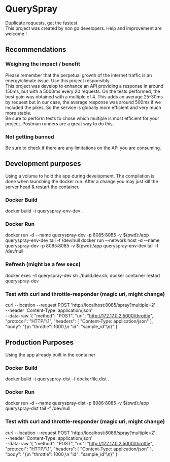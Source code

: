 # QuerySpray
 Duplicate requests, get the fastest.    
 This project was created by non go developers. Help and improvement are welcome !


 ## Recommendations
### Weighing the impact / benefit
Please remember that the perpetual growth of the internet traffic is an energy/climate issue. Use this project responsibly.  
This project was develop to enhance an API providing a response in around 150ms, but with a 5000ms every 20 requests. On the tests performed, the best gain was obtained with a multiple of 4. This adds an average 25-30ms by request but in our case, the average response was around 500ms if we included the pikes. So the service is globally more efficient and very much more stable.  
Be sure to perform tests to chose which multiple is most efficient for your project. Postman runners are a great way to do this.

### Not getting banned
Be sure to check if there are any limitations on the API you are consuming.

## Development purposes
Using a volume to hold the app during development. The compilation is done when launching the docker run.
After a change you may just kill the server head & restart the container. 
### Docker Build
docker build -t queryspray-env-dev .

### Docker Run
<!-- The -d & tail will keep the container running -->
docker run -d --name queryspray-dev -p 8085:8085 -v $(pwd):/app queryspray-env-dev tail -f /dev/null
docker run --network host -d --name queryspray-dev -p 8085:8085 -v $(pwd):/app queryspray-env-dev tail -f /dev/null

### Refresh (might be a few secs)
docker exec -it queryspray-dev sh ./build.dev.sh; docker container restart queryspray-dev

### Test with curl and throttle-responder (magic uri, might change)
curl --location --request POST 'http://localhost:8085/spray?multiple=2' \
--header 'Content-Type: application/json' \
--data-raw '{
    "method": "POST",
    "uri": "http://172.17.0.2:5000/throttle",
    "protocol": "HTTP/1.1",
    "headers": [
        "Content-Type: application/json"
    ],
    "body": "{\n    \"throttle\": 1000,\n    \"id\": \"sample_id\"\n}"
}'

## Production Purposes
Using the app already built in the container

### Docker Build
docker build -t queryspray-dist -f dockerfile.dist .

### Docker Run
docker run -d --name queryspray-dist -p 8086:8085 -v $(pwd):/app queryspray-dist tail -f /dev/null

### Test with curl and throttle-responder (magic uri, might change)
curl --location --request POST 'http://localhost:8086/spray?multiple=2' \
--header 'Content-Type: application/json' \
--data-raw '{
    "method": "POST",
    "uri": "http://172.17.0.2:5000/throttle",
    "protocol": "HTTP/1.1",
    "headers": [
        "Content-Type: application/json"
    ],
    "body": "{\n    \"throttle\": 1000,\n    \"id\": \"sample_id\"\n}"
}'